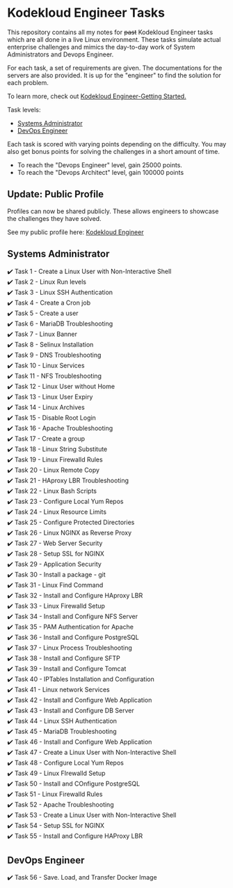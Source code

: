 
# Kodekloud Engineer Tasks #

This repository contains all my notes for ~~past~~ Kodekloud Engineer tasks which are all done in a live Linux environment. These tasks simulate actual enterprise challenges and mimics the day-to-day work of System Administrators and Devops Engineer.

For each task, a set of requirements are given. The documentations for the servers are also provided. It is up for the "engineer" to find the solution for each problem. 

To learn more, check out [Kodekloud Engineer-Getting Started.](https://kodekloudhub.github.io/kodekloud-engineer/docs/getting-started)

Task levels:

- [Systems Administrator](#systems-administrator)
- [DevOps Engineer](#devops-engineer)

Each task is scored with varying points depending on the difficulty. You may also get bonus points for solving the challenges in a short amount of time.

- To reach the "Devops Engineer" level, gain 25000 points.
- To reach the "Devops Architect" level, gain 100000 points

## Update: Public Profile

Profiles can now be shared publicly. These allows engineers to showcase the challenges they have solved.

See my public profile here: [Kodekloud Engineer](https://kodekloud-engineer.com/#!/user_profile?uid=15930992248539436) 

## Systems Administrator ##

:heavy_check_mark: Task 1	- Create a Linux User with Non-Interactive Shell  
:heavy_check_mark: Task 2	- Linux Run levels  
:heavy_check_mark: Task 3	- Linux SSH Authentication  
:heavy_check_mark: Task 4 	- Create a Cron job  
:heavy_check_mark: Task 5 	- Create a user  
:heavy_check_mark: Task 6 	- MariaDB Troubleshooting  
:heavy_check_mark: Task 7 	- Linux Banner  
:heavy_check_mark: Task 8 	- Selinux Installation  
:heavy_check_mark: Task 9    - DNS Troubleshooting  
:heavy_check_mark: Task 10   - Linux Services  
:heavy_check_mark: Task 11   - NFS Troubleshooting  
:heavy_check_mark: Task 12   - Linux User without Home  
:heavy_check_mark: Task 13   - Linux User Expiry  
:heavy_check_mark: Task 14   - Linux Archives  
:heavy_check_mark: Task 15   - Disable Root Login  
:heavy_check_mark: Task 16   - Apache Troubleshooting  
:heavy_check_mark: Task 17   - Create a group  
:heavy_check_mark: Task 18   - Linux String Substitute  
:heavy_check_mark: Task 19   - Linux Firewalld Rules  
:heavy_check_mark: Task 20   - Linux Remote Copy  
:heavy_check_mark: Task 21   - HAproxy LBR Troubleshooting  
:heavy_check_mark: Task 22   - Linux Bash Scripts  
:heavy_check_mark: Task 23   - Configure Local Yum Repos  
:heavy_check_mark: Task 24   - Linux Resource Limits  
:heavy_check_mark: Task 25   - Configure Protected Directories  
:heavy_check_mark: Task 26   - Linux NGINX as Reverse Proxy  
:heavy_check_mark: Task 27   - Web Server Security  
:heavy_check_mark: Task 28   - Setup SSL for NGINX  
:heavy_check_mark: Task 29   - Application Security  
:heavy_check_mark: Task 30   - Install a package - git  
:heavy_check_mark: Task 31   - Linux Find Command  
:heavy_check_mark: Task 32   - Install and Configure HAproxy LBR  
:heavy_check_mark: Task 33   - Linux Firewalld Setup  
:heavy_check_mark: Task 34   - Install and Configure NFS Server  
:heavy_check_mark: Task 35   - PAM Authentication for Apache  
:heavy_check_mark: Task 36   - Install and Configure PostgreSQL  
:heavy_check_mark: Task 37   - Linux Process Troubleshooting  
:heavy_check_mark: Task 38   - Install and Configure SFTP  
:heavy_check_mark: Task 39   - Install and Configure Tomcat  
:heavy_check_mark: Task 40   - IPTables Installation and Configuration  
:heavy_check_mark: Task 41   - Linux network Services  
:heavy_check_mark: Task 42   - Install and Configure Web Application  
:heavy_check_mark: Task 43   - Install and Configure DB Server  
:heavy_check_mark: Task 44   - Linux SSH Authentication  
:heavy_check_mark: Task 45   - MariaDB Troubleshooting  
:heavy_check_mark: Task 46   - Install and Configure Web Application  
:heavy_check_mark: Task 47   - Create a Linux User with Non-Interactive Shell  
:heavy_check_mark: Task 48   - Configure Local Yum Repos  
:heavy_check_mark: Task 49   - Linux FIrewalld Setup  
:heavy_check_mark: Task 50   - Install and COnfigure PostgreSQL  
:heavy_check_mark: Task 51   - Linux Firewalld Rules  
:heavy_check_mark: Task 52   - Apache Troubleshooting  
:heavy_check_mark: Task 53   - Create a Linux User with Non-Interactive Shell  
:heavy_check_mark: Task 54   - Setup SSL for NGINX  
:heavy_check_mark: Task 55   - Install and Configure HAProxy LBR  

## DevOps Engineer ##

:heavy_check_mark: Task 56   - Save. Load, and Transfer Docker Image
<!-- - [ ] Task 56   - Save. Load and Transfer Docker Image -->
